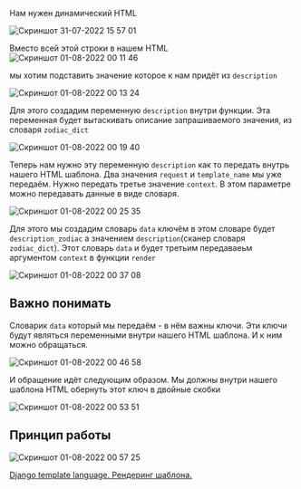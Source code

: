 
Нам нужен динамический HTML 

![Скриншот 31-07-2022 15 57 01](https://user-images.githubusercontent.com/84935915/182027508-99d583b1-985f-467e-85bd-f3004de0d66f.png)

Вместо всей этой строки в нашем HTML
![Скриншот 01-08-2022 00 11 46](https://user-images.githubusercontent.com/84935915/182045506-0e73e32c-078d-4d9c-955d-825b3dd2f63f.png)

мы хотим подставить значение которое к нам придёт из `description`

![Скриншот 01-08-2022 00 13 24](https://user-images.githubusercontent.com/84935915/182045558-a1ce1f47-b8d0-47ff-9888-8499aed08951.png)

Для этого создадим переменную `description` внутри функции. Эта переменная будет вытаскивать описание запрашиваемого значения, из словаря `zodiac_dict`

![Скриншот 01-08-2022 00 19 40](https://user-images.githubusercontent.com/84935915/182045786-8be5d166-6e50-4e56-b535-0000a7c8bdf6.png)

Теперь нам нужно эту переменную `description` как то передать внутрь нашего HTML шаблона.
Два значения `request` и `template_name` мы уже передаём. Нужно передать третье значение `context`. В этом параметре можно передавать данные в виде словаря.

![Скриншот 01-08-2022 00 25 35](https://user-images.githubusercontent.com/84935915/182045982-cc6455de-a9f0-414a-8fb1-cd25d0dd2a21.png)

Для этого мы создадим словарь `data` ключём в этом словаре будет `description_zodiac` а значением `description`(сканер словаря `zodiac_dict`).
Этот словарь `data` и будет третьим передаваеьм аргументом `context` в функции `render`

![Скриншот 01-08-2022 00 37 08](https://user-images.githubusercontent.com/84935915/182046453-f83b76f6-1637-4e54-be13-f1e8f094792b.png)


## Важно понимать
Словарик `data` который мы передаём - в нём важны ключи. Эти ключи будут являться переменными внутри нашего HTML шаблона. И к ним можно обращаться.

![Скриншот 01-08-2022 00 46 58](https://user-images.githubusercontent.com/84935915/182046628-49e11e73-532f-4793-a97f-95f5aee7eb1b.png)

И обращение идёт следующим образом. Мы должны внутри нашего шаблона HTML обернуть этот ключ в двойные скобки

![Скриншот 01-08-2022 00 53 51](https://user-images.githubusercontent.com/84935915/182046841-c197e122-5263-4578-9fbc-6bc028dbbe76.png)

## Принцип работы

![Скриншот 01-08-2022 00 57 25](https://user-images.githubusercontent.com/84935915/182046946-ee62efcb-257d-4ba5-b467-e41a2c9b2969.png)






[Django template language. Рендеринг шаблона.](https://www.youtube.com/watch?v=PoRFOkIQlHQ&list=PLQAt0m1f9OHvGM7Y7jAQP8TKbBd3up4K2&index=22)
